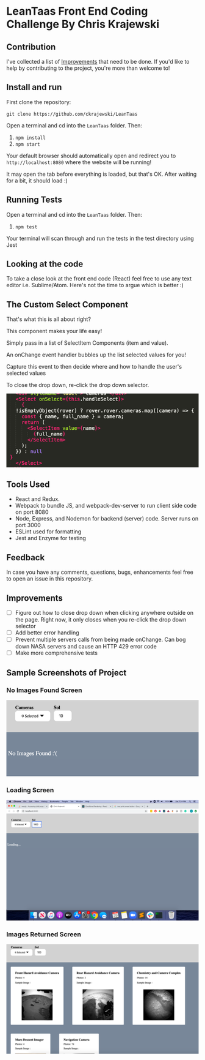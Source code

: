 # LeanTaas Front End Coding Challenge By Chris Krajewski

## Contribution

I've collected a list of [Improvements](#improvements) that need to be done.
If you'd like to help by contributing to the project, you're more than welcome to! 

## Install and run

First clone the repository:

```
git clone https://github.com/ckrajewski/LeanTaas
```

Open a terminal and cd into the `LeanTaas` folder. Then:

1. `npm install`
2. `npm start` 

Your default browser should automatically open and redirect you to `http://localhost:8080` where the website will be running!

It may open the tab before everything is loaded, but that's OK. After waiting for a bit, it should load :)


## Running Tests

Open a terminal and cd into the `LeanTaas` folder. Then:

1. `npm test` 

Your terminal will scan through and run the tests in the test directory using Jest

## Looking at the code

To take a close look at the front end code (React) feel free to use any text editor i.e. Sublime/Atom. Here's not the time to argue which is better :) 

## The Custom Select Component

That's what this is all about right?

This component makes your life easy!

Simply pass in a list of SelectItem Components (item and value).

An onChange event handler bubbles up the list selected values for you!

Capture this event to then decide where and how to handle the user's selected values

To close the drop down, re-click the drop down selector.

![Custom Select Component](./screenshots/SelectComponent.png)

## Tools Used

- React and Redux.
- Webpack to bundle JS, and webpack-dev-server to run client side code on port 8080
- Node, Express, and Nodemon for backend (server) code. Server runs on port 3000
- ESLint used for formatting
- Jest and Enzyme for testing

## Feedback
In case you have any comments, questions, bugs, enhancements feel free to open an issue in this repository.

## Improvements
- [ ] Figure out how to close drop down when clicking anywhere outside on the page. Right now, it only closes when you re-click the drop down selector
- [ ] Add better error handling
- [ ] Prevent multiple servers calls from being made onChange. Can bog down NASA servers and cause an HTTP 429 error code
- [ ] Make more comprehensive tests

## Sample Screenshots of Project

### No Images Found Screen

![No Images Found Screen](./screenshots/NoImagesFound.png)

### Loading Screen

![Loading Screen](./screenshots/Loading.png)

### Images Returned Screen

![Images Returned Screen](./screenshots/ImagesReturned.png)